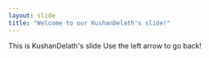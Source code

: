 ```yaml
---
layout: slide
title: "Welcome to our KushanDelath's slide!"
---
```

This is KushanDelath's slide
Use the left arrow to go back!